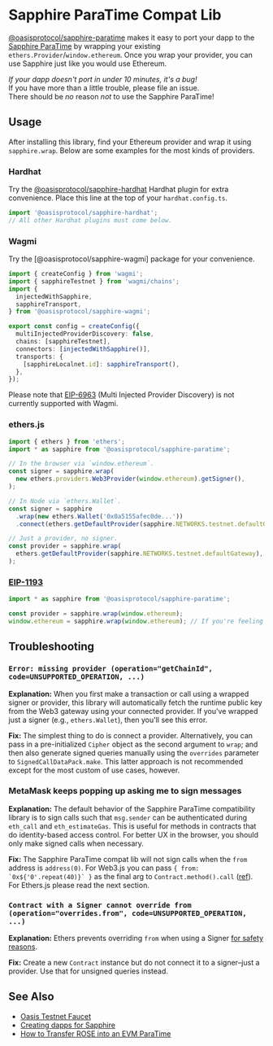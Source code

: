 # Sapphire ParaTime Compat Lib

[@oasisprotocol/sapphire-paratime] makes it easy to port your dapp to the [Sapphire ParaTime]
by wrapping your existing `ethers.Provider`/`window.ethereum`.
Once you wrap your provider, you can use Sapphire just like you would use Ethereum.

[@oasisprotocol/sapphire-paratime]: https://www.npmjs.com/package/@oasisprotocol/sapphire-paratime
[sapphire paratime]: https://docs.oasis.io/dapp/sapphire/

_If your dapp doesn't port in under 10 minutes, it's a bug!_<br />
If you have more than a little trouble, please file an issue.<br />
There should be _no_ reason _not_ to use the Sapphire ParaTime!

## Usage

After installing this library, find your Ethereum provider and wrap it using `sapphire.wrap`.
Below are some examples for the most kinds of providers.

### Hardhat

Try the [@oasisprotocol/sapphire-hardhat] Hardhat plugin for extra convenience.
Place this line at the top of your `hardhat.config.ts`.

```js
import '@oasisprotocol/sapphire-hardhat';
// All other Hardhat plugins must come below.
```

[@oasisprotocol/sapphire-hardhat]: https://www.npmjs.com/package/@oasisprotocol/sapphire-hardhat

### Wagmi

Try the [@oasisprotocol/sapphire-wagmi] package for your convenience.

```ts
import { createConfig } from 'wagmi';
import { sapphireTestnet } from 'wagmi/chains';
import {
  injectedWithSapphire,
  sapphireTransport,
} from '@oasisprotocol/sapphire-wagmi';

export const config = createConfig({
  multiInjectedProviderDiscovery: false,
  chains: [sapphireTestnet],
  connectors: [injectedWithSapphire()],
  transports: {
    [sapphireLocalnet.id]: sapphireTransport(),
  },
});
```

Please note that [EIP-6963] (Multi Injected Provider Discovery) is not currently
supported with Wagmi.

[EIP-6963]: https://eips.ethereum.org/EIPS/eip-6963

### ethers.js

```ts
import { ethers } from 'ethers';
import * as sapphire from '@oasisprotocol/sapphire-paratime';

// In the browser via `window.ethereum`.
const signer = sapphire.wrap(
  new ethers.providers.Web3Provider(window.ethereum).getSigner(),
);

// In Node via `ethers.Wallet`.
const signer = sapphire
  .wrap(new ethers.Wallet('0x0a5155afec0de...'))
  .connect(ethers.getDefaultProvider(sapphire.NETWORKS.testnet.defaultGateway));

// Just a provider, no signer.
const provider = sapphire.wrap(
  ethers.getDefaultProvider(sapphire.NETWORKS.testnet.defaultGateway),
);
```

### [EIP-1193](https://eips.ethereum.org/EIPS/eip-1193)

```ts
import * as sapphire from '@oasisprotocol/sapphire-paratime';

const provider = sapphire.wrap(window.ethereum);
window.ethereum = sapphire.wrap(window.ethereum); // If you're feeling bold.
```

## Troubleshooting

### `Error: missing provider (operation="getChainId", code=UNSUPPORTED_OPERATION, ...)`

**Explanation:** When you first make a transaction or call using a wrapped signer or provider,
this library will automatically fetch the runtime public key from the Web3 gateway
using your connected provider. If you've wrapped just a signer (e.g., `ethers.Wallet`),
then you'll see this error.

**Fix:** The simplest thing to do is connect a provider. Alternatively, you can pass in
a pre-initialized `Cipher` object as the second argument to `wrap`; and then also generate
signed queries manually using the `overrides` parameter to `SignedCallDataPack.make`. This
latter approach is not recommended except for the most custom of use cases, however.

### MetaMask keeps popping up asking me to sign messages

**Explanation:** The default behavior of the Sapphire ParaTime compatibility library is to
sign calls such that `msg.sender` can be authenticated during `eth_call` and `eth_estimateGas`.
This is useful for methods in contracts that do identity-based access control. For better UX
in the browser, you should only make signed calls when necessary.

**Fix:** The Sapphire ParaTime compat lib will not sign calls when the `from` address is
`address(0)`. For Web3.js you can pass `` { from: `0x${'0'.repeat(40)}` } `` as the final arg
to `Contract.method().call` ([ref](https://web3js.readthedocs.io/en/v1.2.11/web3-eth-contract.html)). For Ethers.js please read the next section.

### `Contract with a Signer cannot override from (operation="overrides.from", code=UNSUPPORTED_OPERATION, ...)`

**Explanation:** Ethers prevents overriding `from` when using a Signer [for safety reasons](https://github.com/ethers-io/ethers.js/discussions/3327).

**Fix:** Create a new `Contract` instance but do not connect it to a signer–just a provider.
Use that for unsigned queries instead.

## See Also

- [Oasis Testnet Faucet](https://faucet.testnet.oasis.io/)
- [Creating dapps for Sapphire](https://docs.oasis.io/dapp/sapphire/quickstart)
- [How to Transfer ROSE into an EVM ParaTime](https://docs.oasis.io/general/manage-tokens/how-to-transfer-rose-into-paratime/)
